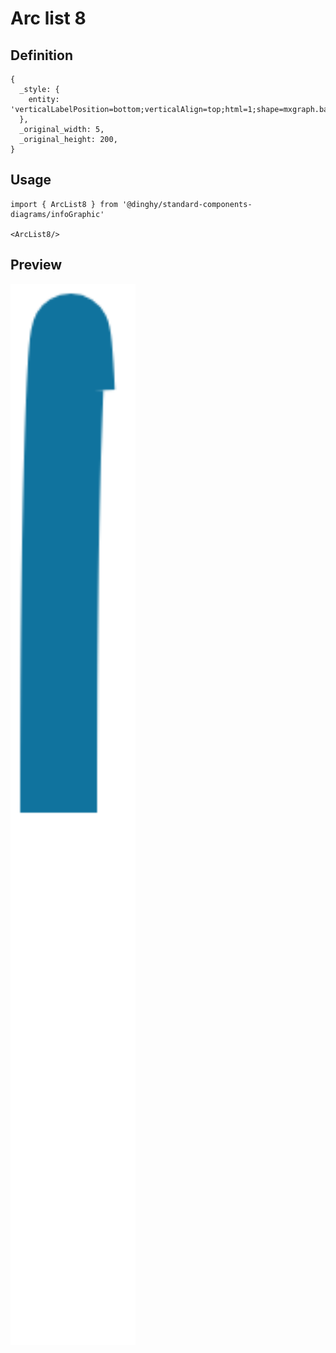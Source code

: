 # Arc list 8

## Definition

```
{
  _style: { 
    entity: 'verticalLabelPosition=bottom;verticalAlign=top;html=1;shape=mxgraph.basic.arc;fillColor=none;strokeColor=#10739E;startAngle=0.75;endAngle=0.08;strokeWidth=16;',
  },
  _original_width: 5,
  _original_height: 200,
}
```

## Usage

```
import { ArcList8 } from '@dinghy/standard-components-diagrams/infoGraphic'

<ArcList8/>
```

## Preview

<img src="./arc-list-8.png" width="200"/>

